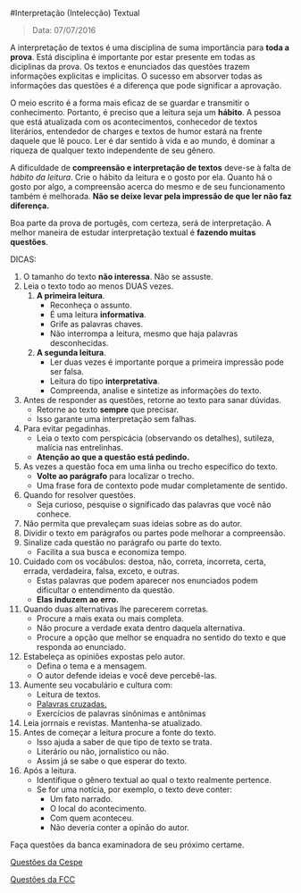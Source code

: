 #Interpretação (Intelecção) Textual 
> Data: 07/07/2016

A interpretação de textos é uma disciplina de suma importância para **toda a prova**.
Está disciplina é importante por estar presente em todas as diciplinas da prova.
Os textos e enunciados das questões trazem informações explicitas e implicitas.
O sucesso em absorver todas as informações das questões é a diferença que pode significar a aprovação.

O meio escrito é a forma mais eficaz de se guardar e transmitir o conhecimento.
Portanto, é preciso que a leitura seja um **hábito**.
A pessoa que está atualizada com os acontecimentos, conhecedor de textos literários, entendedor de charges e textos de humor estará na frente daquele que lê pouco.
Ler é dar sentido à vida e ao mundo, é dominar a riqueza de qualquer texto independente de seu gênero.

A dificuldade de **compreensão e interpretação de textos** deve-se à falta de *hábito da leitura*.
Crie o hábito da leitura e o gosto por ela.
Quanto há o gosto por algo, a compreensão acerca do mesmo e de seu funcionamento também é melhorada.
**Não se deixe levar pela impressão de que ler não faz diferença.**

Boa parte da prova de portugês, com certeza, será de interpretação.
A melhor maneira de estudar interpretação textual é **fazendo muitas questões**.

DICAS:

1. O tamanho do texto **não interessa**. Não se assuste.
1. Leia o texto todo ao menos DUAS vezes.
    1. **A primeira leitura**.
        * Reconheça o assunto.
        * É uma leitura **informativa**.
        * Grife as palavras chaves.
        * Não interrompa a leitura, mesmo que haja palavras desconhecidas.
    1. **A segunda leitura**.
        * Ler duas  vezes é importante porque a primeira impressão pode ser falsa.
        * Leitura do tipo **interpretativa**.
        * Compreenda, analise e sintetize as informações do texto.
1. Antes de responder as questões, retorne ao texto para sanar dúvidas.
    * Retorne ao texto **sempre** que precisar.
    * Isso garante uma interpretação sem falhas.
1. Para evitar pegadinhas.
    * Leia o texto com perspicácia (observando os detalhes), sutileza, malícia nas entrelinhas.
    * **Atenção ao que a questão está pedindo.**
1. As vezes a questão foca em uma linha ou trecho específico do texto.
    * **Volte ao parágrafo** para localizar o trecho.
    * Uma frase fora de contexto pode mudar completamente de sentido.
1. Quando for resolver questões.
    * Seja curioso, pesquise o significado das palavras que você não conhece.
1. Não permita que prevaleçam suas ideias sobre as do autor.
1. Dividir o texto em parágrafos ou partes pode melhorar a compreensão.
1. Sinalize cada questão no parágrafo ou parte do texto.
    * Facilita a sua busca e economiza tempo.
1. Cuidado com os vocábulos: destoa, não, correta, incorreta, certa, errada, verdadeira, falsa, exceto, e outras.
    * Estas palavras que podem aparecer nos enunciados podem dificultar o entendimento da questão.
    * **Elas induzem ao erro.**
1. Quando duas alternativas lhe parecerem corretas.
    * Procure a mais exata ou mais completa.
    * Não procure a verdade exata dentro daquela alternativa.
    * Procure a opção que melhor se enquadra no sentido do texto e que responda ao enunciado.
1. Estabeleça as opiniões expostas pelo autor.
    * Defina o tema e a mensagem.
    * O autor defende ideias e você deve percebê-las.
1. Aumente seu vocabulário e cultura com:
    * Leitura de textos.
    * [Palavras cruzadas.](http://www.sopalavrascruzadas.com.br) 
    * Exercícios de palavras sinônimas e antônimas
1. Leia jorrnais e revistas. Mantenha-se atualizado.
1. Antes de começar a leitura procure a fonte do texto.
    * Isso ajuda a saber de que tipo de texto se trata.
    * Literário ou não, jornalistico ou não.
    * Assim já se sabe o que esperar do texto.
1. Após a leitura.
    * Identifique o gênero textual ao qual o texto realmente pertence.
    * Se for uma notícia, por exemplo, o texto deve conter:
        * Um fato narrado.
        * O local do acontecimento.
        * Com quem aconteceu.
        * Não deveria conter a opinão do autor.

Faça questões da banca examinadora de seu próximo certame.

[Questões da Cespe](http://www.qconcursos.com/questoes-de-concurso/questoes/search?todas=on&organizadora=2+&disciplina=1+&assunto=14655+)

[Questões da FCC](http://www.qconcursos.com/questoes-de-concurso/questoes/search?todas=on&organizadora=1+&disciplina=1+&assunto=14655+)
